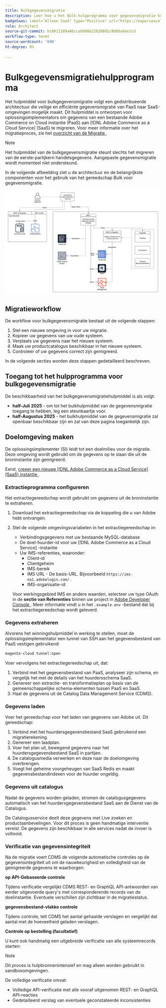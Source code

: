 ```yaml
---
title: Bulkgegevensmigratie
description: Leer hoe u het Bulk-hulpprogramma voor gegevensmigratie kunt gebruiken om gegevens van uw bestaande Adobe Commerce op Cloud-instantie te migreren naar  [!DNL Adobe Commerce as a Cloud Service] .
badgeSaas: label="Alleen SaaS" type="Positive" url="https://experienceleague.adobe.com/nl/docs/commerce/user-guides/product-solutions" tooltip="Alleen van toepassing op Adobe Commerce as a Cloud Service- en Adobe Commerce Optimizer-projecten (door Adobe beheerde SaaS-infrastructuur)."
role: Architect
source-git-commit: bc8011189a46ccab986b22020881c808da6ee2cd
workflow-type: tm+mt
source-wordcount: '690'
ht-degree: 0%

---
```



# Bulkgegevensmigratiehulpprogramma

Het hulpmiddel voor bulkgegevensmigratie volgt een gedistribueerde architectuur die veilige en efficiënte gegevensmigratie van PaaS naar SaaS-omgevingen mogelijk maakt. Dit hulpmiddel is ontworpen voor oplossingsimplementators om gegevens van een bestaande Adobe Commerce on Cloud instantie (PaaS) aan [!DNL Adobe Commerce as a Cloud Service] (SaaS) te migreren. Voor meer informatie over het migratieproces, zie het [ overzicht van de Migratie ](./overview.md).

>[!NOTE]
>
>Het hulpmiddel van de bulkgegevensmigratie steunt slechts het migreren van de eerste-partijkern handelsgegevens. Aangepaste gegevensmigratie wordt momenteel niet ondersteund.

In de volgende afbeelding ziet u de architectuur en de belangrijkste componenten voor het gebruik van het gereedschap Bulk voor gegevensmigratie.

![ Bulk de architectuur van het Hulpmiddel van de Migratie van Gegevens ](../assets/bulk-data-diagram.png)

## Migratieworkflow

De workflow voor bulkgegevensmigratie bestaat uit de volgende stappen:

1. Stel een nieuwe omgeving in voor uw migratie.
1. Kopieer uw gegevens van uw oude systeem.
1. Verplaats uw gegevens naar het nieuwe systeem.
1. Maak uw productcatalogus beschikbaar in het nieuwe systeem.
1. Controleer of uw gegevens correct zijn gemigreerd.

In de volgende secties worden deze stappen gedetailleerd beschreven.

## Toegang tot het hulpprogramma voor bulkgegevensmigratie

De beschikbaarheid van het bulkgegevensmigratiehulpmiddel is als volgt:

- **half-Juli 2025** - om tot het bulkhulpmiddel van de gegevensmigratie toegang te hebben, leg een steunkaartje voor.
- **half-Augustus 2025** - het bulkhulpmiddel van de gegevensmigratie zal openbaar beschikbaar zijn en zal van deze pagina toegankelijk zijn.

## Doelomgeving maken

De oplossingsimplementer (SI) leidt tot een doelmilieu voor de migratie. Deze omgeving wordt gebruikt om de gegevens op te slaan die uit de broninstantie zijn gemigreerd.

Eerst, [ creeer een nieuwe  [!DNL Adobe Commerce as a Cloud Service]  (SaaS) instantie ](../getting-started.md#create-an-instance).

### Extractieprogramma configureren

Het extractiegereedschap wordt gebruikt om gegevens uit de broninstantie te extraheren.

1. Download het extractiegereedschap via de koppeling die u van Adobe hebt ontvangen.
1. Stel de volgende omgevingsvariabelen in het extractiegereedschap in:
   - Verbindingsgegevens met uw bestaande MySQL-database
   - De doel-huurder-id voor uw [!DNL Adobe Commerce as a Cloud Service] -instantie
   - Uw IMS-referenties, waaronder:
      - Client-id
      - Clientgeheim
      - IMS-bereik
      - IMS URL - De basis-URL. Bijvoorbeeld `https://ims-na1.adobelogin.com/` .
      - IMS-organisatie-id

   Voor werkingsgebied IMS en andere waarden, selecteer uw type OAuth in de **sectie van Referenties** binnen uw project in [ Adobe Developer Console ](https://developer.adobe.com/console/). Meer informatie vindt u in het `.example.env` -bestand dat bij het extractiegereedschap wordt geleverd.

### Gegevens extraheren

Alvorens het winningshulpmiddel in werking te stellen, moet de oplossingsimplementator een tunnel van SSH aan het gegevensbestand van PaaS vestigen gebruikend:

```bash
magento-cloud tunnel:open
```

Voer vervolgens het extractiegereedschap uit, dat:

1. Verbind met het gegevensbestand van PaaS, analyseer zijn schema, en vergelijk het met de details van het huurdersschema SaaS.
1. Genereer een extractie- en transformatieplan op basis van de gemeenschappelijke schema-elementen tussen PaaS en SaaS.
1. Haal de gegevens uit de Catalog Data Management Service (CDMS).

### Gegevens laden

Voer het gereedschap voor het laden van gegevens van Adobe uit. Dit gereedschap:

1. Verbind met het huurdersgegevensbestand SaaS gebruikend een migratierekening.
1. Genereer een laadplan.
1. Voer het plan uit, bewegend gegevens naar het huurdersgegevensbestand SaaS in partijen.
1. De catalogusmedia verwerken en deze naar de doelomgeving overbrengen.
1. Voegt het geheime voorgeheugen van SaaS Redis en maakt gegevensbestandindexen voor de huurder ongeldig.

### Gegevens uit catalogus

Nadat de gegevens worden geladen, stromen de catalogusgegevens automatisch van het huurdersgegevensbestand SaaS aan de Dienst van de Catalogus.

De Catalogusservice deelt deze gegevens met Live zoeken en productaanbevelingen. Voor dit proces is geen handmatige interventie vereist. De gegevens zijn beschikbaar in alle services nadat de invoer is voltooid.

### Verificatie van gegevensintegriteit

Na de migratie voert CDMS de volgende automatische controles op de gegevensintegriteit uit om de nauwkeurigheid en volledigheid van de gemigreerde gegevens te waarborgen:

**op API-Gebaseerde controle**

Tijdens verificatie vergelijkt CDMS REST- en GraphQL API-antwoorden van eerder uitgevoerde query&#39;s met corresponderende records van de doelinstantie. Eventuele verschillen zijn zichtbaar in de migratiestatus.

**gegevensbestand-vlakke controle**

Tijdens controle, telt CDMS het aantal gehaalde verslagen en vergelijkt dat aantal met de hoeveelheid geladen verslagen.

**Controle op bestelling (facultatief)**

U kunt ook handmatig een uitgebreide verificatie van alle systeemrecords starten:

>[!NOTE]
>
>Dit proces is hulpbronnenintensief en mag alleen worden gebruikt in sandboxomgevingen.

De volledige verificatie omvat:

- Volledige API-verificatie met alle vooraf uitgenomen REST- en GraphQL API-reacties
- Gedetailleerd verslag van eventuele geconstateerde inconsistenties
